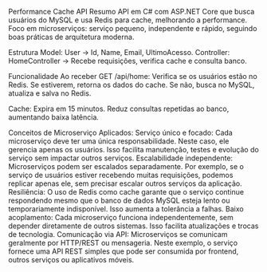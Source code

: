 Performance Cache API
Resumo
API em C# com ASP.NET Core que busca usuários do MySQL e usa Redis para cache, melhorando a performance.
Foco em microserviços: serviço pequeno, independente e rápido, seguindo boas práticas de arquitetura moderna.

Estrutura
Model: User → Id, Name, Email, UltimoAcesso.
Controller: HomeController → Recebe requisições, verifica cache e consulta banco.

Funcionalidade
Ao receber GET /api/home:
Verifica se os usuários estão no Redis.
Se estiverem, retorna os dados do cache.
Se não, busca no MySQL, atualiza e salva no Redis.

Cache:
Expira em 15 minutos.
Reduz consultas repetidas ao banco, aumentando baixa latência.

Conceitos de Microserviço Aplicados:
Serviço único e focado:
Cada microserviço deve ter uma única responsabilidade. Neste caso, ele gerencia apenas os usuários. Isso facilita manutenção, testes e evolução do serviço sem impactar outros serviços.
Escalabilidade independente:
Microserviços podem ser escalados separadamente. Por exemplo, se o serviço de usuários estiver recebendo muitas requisições, podemos replicar apenas ele, sem precisar escalar outros serviços da aplicação.
Resiliência:
O uso de Redis como cache garante que o serviço continue respondendo mesmo que o banco de dados MySQL esteja lento ou temporariamente indisponível. Isso aumenta a tolerância a falhas.
Baixo acoplamento:
Cada microserviço funciona independentemente, sem depender diretamente de outros sistemas. Isso facilita atualizações e trocas de tecnologia.
Comunicação via API:
Microserviços se comunicam geralmente por HTTP/REST ou mensageria. Neste exemplo, o serviço fornece uma API REST simples que pode ser consumida por frontend, outros serviços ou aplicativos móveis.

